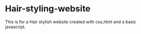 # Hair-styling-website

This is for a Hair stylish website created with css,html and a basic javascript.
